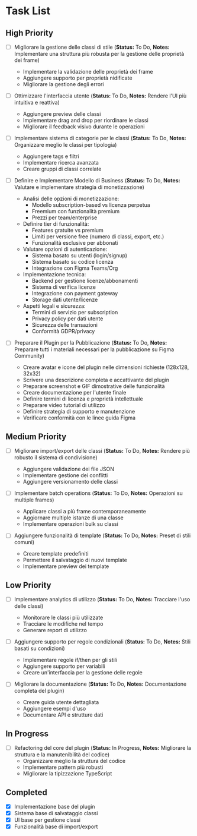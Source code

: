 # Task List

## High Priority

-   [ ] Migliorare la gestione delle classi di stile (**Status:** To Do, **Notes:** Implementare una struttura più robusta per la gestione delle proprietà dei frame)
    - Implementare la validazione delle proprietà dei frame
    - Aggiungere supporto per proprietà nidificate
    - Migliorare la gestione degli errori

-   [ ] Ottimizzare l'interfaccia utente (**Status:** To Do, **Notes:** Rendere l'UI più intuitiva e reattiva)
    - Aggiungere preview delle classi
    - Implementare drag and drop per riordinare le classi
    - Migliorare il feedback visivo durante le operazioni

-   [ ] Implementare sistema di categorie per le classi (**Status:** To Do, **Notes:** Organizzare meglio le classi per tipologia)
    - Aggiungere tags e filtri
    - Implementare ricerca avanzata
    - Creare gruppi di classi correlate

-   [ ] Definire e Implementare Modello di Business (**Status:** To Do, **Notes:** Valutare e implementare strategia di monetizzazione)
    - Analisi delle opzioni di monetizzazione:
      - Modello subscription-based vs licenza perpetua
      - Freemium con funzionalità premium
      - Prezzi per team/enterprise
    - Definire tier di funzionalità:
      - Features gratuite vs premium
      - Limiti per versione free (numero di classi, export, etc.)
      - Funzionalità esclusive per abbonati
    - Valutare opzioni di autenticazione:
      - Sistema basato su utenti (login/signup)
      - Sistema basato su codice licenza
      - Integrazione con Figma Teams/Org
    - Implementazione tecnica:
      - Backend per gestione licenze/abbonamenti
      - Sistema di verifica licenze
      - Integrazione con payment gateway
      - Storage dati utente/licenze
    - Aspetti legali e sicurezza:
      - Termini di servizio per subscription
      - Privacy policy per dati utente
      - Sicurezza delle transazioni
      - Conformità GDPR/privacy

-   [ ] Preparare il Plugin per la Pubblicazione (**Status:** To Do, **Notes:** Preparare tutti i materiali necessari per la pubblicazione su Figma Community)
    - Creare avatar e icone del plugin nelle dimensioni richieste (128x128, 32x32)
    - Scrivere una descrizione completa e accattivante del plugin
    - Preparare screenshot e GIF dimostrative delle funzionalità
    - Creare documentazione per l'utente finale
    - Definire termini di licenza e proprietà intellettuale
    - Preparare video tutorial di utilizzo
    - Definire strategia di supporto e manutenzione
    - Verificare conformità con le linee guida Figma

## Medium Priority

-   [ ] Migliorare import/export delle classi (**Status:** To Do, **Notes:** Rendere più robusto il sistema di condivisione)
    - Aggiungere validazione dei file JSON
    - Implementare gestione dei conflitti
    - Aggiungere versionamento delle classi

-   [ ] Implementare batch operations (**Status:** To Do, **Notes:** Operazioni su multiple frames)
    - Applicare classi a più frame contemporaneamente
    - Aggiornare multiple istanze di una classe
    - Implementare operazioni bulk su classi

-   [ ] Aggiungere funzionalità di template (**Status:** To Do, **Notes:** Preset di stili comuni)
    - Creare template predefiniti
    - Permettere il salvataggio di nuovi template
    - Implementare preview dei template

## Low Priority

-   [ ] Implementare analytics di utilizzo (**Status:** To Do, **Notes:** Tracciare l'uso delle classi)
    - Monitorare le classi più utilizzate
    - Tracciare le modifiche nel tempo
    - Generare report di utilizzo

-   [ ] Aggiungere supporto per regole condizionali (**Status:** To Do, **Notes:** Stili basati su condizioni)
    - Implementare regole if/then per gli stili
    - Aggiungere supporto per variabili
    - Creare un'interfaccia per la gestione delle regole

-   [ ] Migliorare la documentazione (**Status:** To Do, **Notes:** Documentazione completa del plugin)
    - Creare guida utente dettagliata
    - Aggiungere esempi d'uso
    - Documentare API e strutture dati

## In Progress

-   [ ] Refactoring del core del plugin (**Status:** In Progress, **Notes:** Migliorare la struttura e la manutenibilità del codice)
    - Organizzare meglio la struttura del codice
    - Implementare pattern più robusti
    - Migliorare la tipizzazione TypeScript

## Completed

-   [x] Implementazione base del plugin
-   [x] Sistema base di salvataggio classi
-   [x] UI base per gestione classi
-   [x] Funzionalità base di import/export